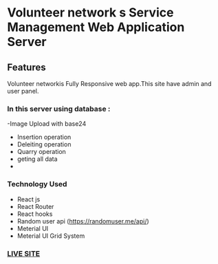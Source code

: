 # Volunteer network s Service Management Web Application Server


## Features

Volunteer networkis Fully Responsive web app.This site have admin and user panel.
### In this server using database : 
  -Image Upload with base24
  - Insertion operation 
  - Deleiting operation
  - Quarry operation
  - geting all data
  - 
### Technology Used 
-  React js 
-  React Router 
-  React hooks
-  Random user api (https://randomuser.me/api/)
-  Meterial UI
-  Meterial UI Grid System 

### [LIVE SITE](https://socialbuddys.netlify.app//)
